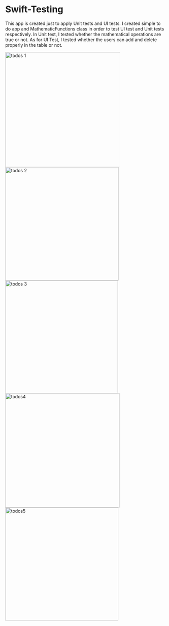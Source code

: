 # Swift-Testing
This app is created just to apply Unit tests and UI tests. I created simple to do app and MathematicFunctions class in order to test UI test and Unit tests respectively. In Unit test, I tested whether the mathematical operations are true or not. As for UI Test, I tested whether the users can add and delete properly in the table or not.

<img width="362" alt="todos 1" src="https://user-images.githubusercontent.com/92036779/193683172-9b17b52f-51de-429f-83f9-72fa41663047.png">
<img width="357" alt="todos 2" src="https://user-images.githubusercontent.com/92036779/193683187-6955c361-ce01-4b01-ae0b-78a88ded8a3c.png">
<img width="355" alt="todos 3" src="https://user-images.githubusercontent.com/92036779/193683198-f0f867c1-e913-4a63-99d1-344eefb0925c.png">
<img width="360" alt="todos4" src="https://user-images.githubusercontent.com/92036779/193683221-9057580f-e843-4489-94d2-3f822c553132.png">
<img width="356" alt="todos5" src="https://user-images.githubusercontent.com/92036779/193683333-d67609f2-e896-4b6e-91ab-d34bba4b4a1d.png">
